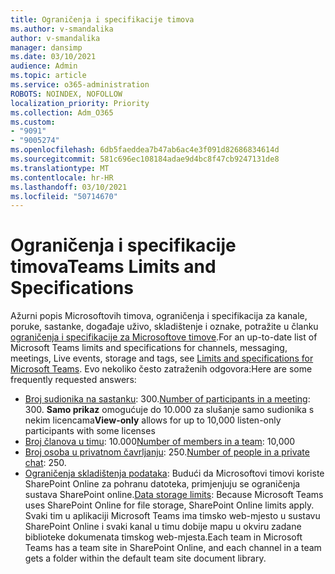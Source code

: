 ```yaml
---
title: Ograničenja i specifikacije timova
ms.author: v-smandalika
author: v-smandalika
manager: dansimp
ms.date: 03/10/2021
audience: Admin
ms.topic: article
ms.service: o365-administration
ROBOTS: NOINDEX, NOFOLLOW
localization_priority: Priority
ms.collection: Adm_O365
ms.custom:
- "9091"
- "9005274"
ms.openlocfilehash: 6db5faeddea7b47ab6ac4e3f091d82686834614d
ms.sourcegitcommit: 581c696ec108184adae9d4bc8f47cb9247131de8
ms.translationtype: MT
ms.contentlocale: hr-HR
ms.lasthandoff: 03/10/2021
ms.locfileid: "50714670"
---
```

# <a name="teams-limits-and-specifications"></a><span data-ttu-id="13885-102">Ograničenja i specifikacije timova</span><span class="sxs-lookup"><span data-stu-id="13885-102">Teams Limits and Specifications</span></span>

<span data-ttu-id="13885-103">Ažurni popis Microsoftovih timova, ograničenja i specifikacija za kanale, poruke, sastanke, događaje uživo, skladištenje i oznake, potražite u članku [ograničenja i specifikacije za Microsoftove timove](https://docs.microsoft.com/microsoftteams/limits-specifications-teams).</span><span class="sxs-lookup"><span data-stu-id="13885-103">For an up-to-date list of Microsoft Teams limits and specifications for channels, messaging, meetings, Live events, storage and tags, see [Limits and specifications for Microsoft Teams](https://docs.microsoft.com/microsoftteams/limits-specifications-teams).</span></span> <span data-ttu-id="13885-104">Evo nekoliko često zatraženih odgovora:</span><span class="sxs-lookup"><span data-stu-id="13885-104">Here are some frequently requested answers:</span></span>

- <span data-ttu-id="13885-105">[Broj sudionika na sastanku](https://docs.microsoft.com/microsoftteams/limits-specifications-teams#meetings-and-calls): 300.</span><span class="sxs-lookup"><span data-stu-id="13885-105">[Number of participants in a meeting](https://docs.microsoft.com/microsoftteams/limits-specifications-teams#meetings-and-calls): 300.</span></span> <span data-ttu-id="13885-106">**Samo prikaz** omogućuje do 10.000 za slušanje samo sudionika s nekim licencama</span><span class="sxs-lookup"><span data-stu-id="13885-106">**View-only** allows for up to 10,000 listen-only participants with some licenses</span></span>
- <span data-ttu-id="13885-107">[Broj članova u timu](https://docs.microsoft.com/microsoftteams/limits-specifications-teams#teams-and-channels): 10.000</span><span class="sxs-lookup"><span data-stu-id="13885-107">[Number of members in a team](https://docs.microsoft.com/microsoftteams/limits-specifications-teams#teams-and-channels): 10,000</span></span>
- <span data-ttu-id="13885-108">[Broj osoba u privatnom čavrljanju](https://docs.microsoft.com/microsoftteams/limits-specifications-teams#chat): 250.</span><span class="sxs-lookup"><span data-stu-id="13885-108">[Number of people in a private chat](https://docs.microsoft.com/microsoftteams/limits-specifications-teams#chat): 250.</span></span> 
- <span data-ttu-id="13885-109">[Ograničenja skladištenja podataka](https://docs.microsoft.com/microsoftteams/limits-specifications-teams#storage): Budući da Microsoftovi timovi koriste SharePoint Online za pohranu datoteka, primjenjuju se ograničenja sustava SharePoint online.</span><span class="sxs-lookup"><span data-stu-id="13885-109">[Data storage limits](https://docs.microsoft.com/microsoftteams/limits-specifications-teams#storage):  Because Microsoft Teams uses SharePoint Online for file storage, SharePoint Online limits apply.</span></span> <span data-ttu-id="13885-110">Svaki tim u aplikaciji Microsoft Teams ima timsko web-mjesto u sustavu SharePoint Online i svaki kanal u timu dobije mapu u okviru zadane biblioteke dokumenata timskog web-mjesta.</span><span class="sxs-lookup"><span data-stu-id="13885-110">Each team in Microsoft Teams has a team site in SharePoint Online, and each channel in a team gets a folder within the default team site document library.</span></span>

